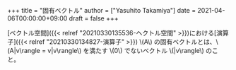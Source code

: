+++
title = "固有ベクトル"
author = ["Yasuhito Takamiya"]
date = 2021-04-06T00:00:00+09:00
draft = false
+++

[ベクトル空間]({{< relref "20210330135536-ヘクトル空間" >}})における[演算子]({{< relref "20210330134827-演算子" >}}) \\(A\\) の固有ベクトルとは、\\(A|v\rangle = v|v\rangle\\) を満たす \\(0\\) でないベクトル \\(|v\rangle\\) のこと。
